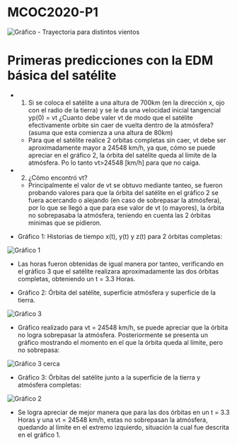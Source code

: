 # MCOC2020-P1

![Gráfico - Trayectoria para distintos vientos](https://user-images.githubusercontent.com/69275311/91117011-a271c980-e65b-11ea-8dc4-4e7900fc7d26.png)

# Primeras predicciones con la EDM básica del satélite

+ 1. Si se coloca el satélite a una altura de 700km (en la dirección x, ojo con el radio de la tierra) y se le da una velocidad inicial tangencial yp(0) = vt ¿Cuanto debe valer vt de modo que el satélite efectivamente orbite sin caer de vuelta dentro de la atmósfera? (asuma que esta comienza a una altura de 80km)
   + Para que el satélite realice 2 orbitas completas sin caer, vt debe ser aproximadamente mayor a 24548 km/h, ya que, cómo se puede apreciar en el gráfico 2, la órbita del satélite queda al límite de la atmósfera. Po lo tanto vt>24548 [km/h] para que no caiga.

+ 2. ¿Cómo encontró vt?
   + Principalmente el valor de vt se obtuvo mediante tanteo, se fueron probando valores para que la órbita del satélite en el gráfico 2 se fuera acercando o alejando (en caso de sobrepasar la atmósfera), por lo que se llegó a que para ese valor de vt (o mayores), la órbita no sobrepasaba la atmósfera, teniendo en cuenta las 2 órbitas mínimas que se pidieron.

+ Gráfico 1: Historias de tiempo x(t), y(t) y z(t) para 2 órbitas completas:

![Gráfico 1](https://user-images.githubusercontent.com/69275311/91509695-00dfb780-e8a9-11ea-8cf5-c79c46f96cf7.png)

   + Las horas fueron obtenidas de igual manera por tanteo, verificando en el gráfico 3 que el satélite realizara aproximadamente las dos órbitas completas, obteniendo un t = 3.3 Horas.

+ Gráfico 2: Órbita del satélite, superficie atmósfera y superficie de la tierra.

![Gráfico 3](https://user-images.githubusercontent.com/69275311/91509954-a561f980-e8a9-11ea-8b9d-4cbd991df125.png)

   + Gráfico realizado para vt = 24548 km/h, se puede apreciar que la órbita no logra sobrepasar la atmósfera. Posteriormente se presenta un gráfico mostrando el momento en el que la órbita queda al límite, pero no sobrepasa:

![Gráfico 3 cerca](https://user-images.githubusercontent.com/69275311/91510107-16a1ac80-e8aa-11ea-96ba-ac45bd89ecf5.png)

+ Gráfico 3: Órbitas del satélite junto a la superficie de la tierra y atmósfera completas:

![Gráfico 2](https://user-images.githubusercontent.com/69275311/91510189-55cffd80-e8aa-11ea-8fc9-d00526184a60.png)

   + Se logra apreciar de mejor manera que para las dos órbitas en un t = 3.3 Horas y una vt = 24548 km/h, estas no sobrepasan la atmósfera, quedando al límite en el extremo izquierdo, situación la cual fue descrita en el gráfico 1.
